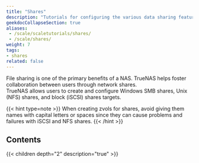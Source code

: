 ```yaml
---
title: "Shares"
description: "Tutorials for configuring the various data sharing features in TrueNAS."
geekdocCollapseSection: true
aliases:
 - /scale/scaletutorials/shares/
 - /scale/shares/
weight: 7
tags:
- shares
related: false
---
```


File sharing is one of the primary benefits of a NAS. TrueNAS helps foster collaboration between users through network shares.  
TrueNAS allows users to create and configure Windows SMB shares, Unix (NFS) shares, and block (iSCSI) shares targets.

{{< hint type=note >}}
When creating zvols for shares, avoid giving them names with capital letters or spaces since they can cause problems and failures with iSCSI and NFS shares.
{{< /hint >}}

<div class="noprint">

## Contents

{{< children depth="2" description="true" >}}

</div>
